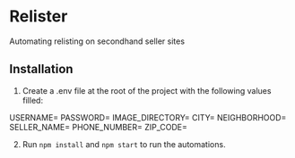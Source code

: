 # Relister

Automating relisting on secondhand seller sites

## Installation

1. Create a .env file at the root of the project with the following values filled:

USERNAME=
PASSWORD=
IMAGE_DIRECTORY=
CITY=
NEIGHBORHOOD=
SELLER_NAME=
PHONE_NUMBER=
ZIP_CODE=

2. Run `npm install` and `npm start` to run the automations.

